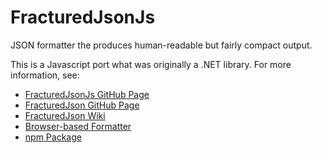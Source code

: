 # FracturedJsonJs
JSON formatter the produces human-readable but fairly compact output.

This is a Javascript port what was originally a .NET library.  For more information, see:
* [FracturedJsonJs GitHub Page](https://github.com/j-brooke/FracturedJsonJs)
* [FracturedJson GitHub Page](https://github.com/j-brooke/FracturedJson)
* [FracturedJson Wiki](https://github.com/j-brooke/FracturedJson/wiki)
* [Browser-based Formatter](https://j-brooke.github.io/FracturedJson/)
* [npm Package](https://www.npmjs.com/package/fracturedjsonjs)
